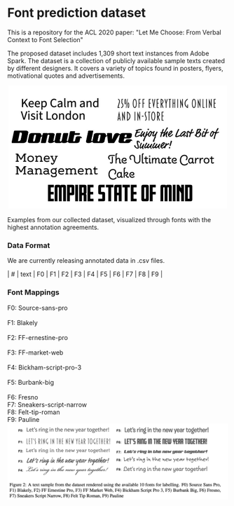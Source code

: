 # Font prediction dataset
This is a repository for the ACL 2020 paper: "Let Me Choose: From Verbal Context to Font Selection"


The proposed dataset includes 1,309 short text instances from Adobe Spark. The dataset is a collection of publicly available sample texts created by different designers. It covers a variety of topics found in posters, flyers, motivational quotes and advertisements.


<center><img src="rendered.jpg" width="500"></center>

Examples from our collected dataset, visualized through fonts with the highest annotation agreements.

### Data Format
We are currently releasing annotated data in .csv files.  

| #  | text | F0  | F1 | F2 | F3 | F4 | F5 | F6 | F7 | F8 | F9 |


### Font Mappings
F0: Source-sans-pro	 
<br> F1: Blakely	
<br> F2: FF-ernestine-pro	
<br> F3: FF-market-web	
<br> F4: Bickham-script-pro-3	
<br> F5: Burbank-big	
<br> F6: Fresno	
<br> F7: Sneakers-script-narrow	
<br> F8: Felt-tip-roman	
<br> F9: Pauline
<br>
![bellow](fonts.png)


